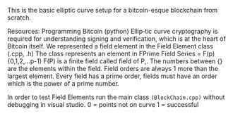 This is the basic elliptic curve setup for a bitcoin-esque blockchain from scratch.

Resources: Programming Bitcoin (python)
Ellip‐tic curve cryptography is required for understanding signing and verification, which
is at the heart of Bitcoin itself. 
We represented a field element in the Field Element class (.cpp, .h)
The class represents an element in FPrime
Field Series = F(p){0,1,2,...p-1)
F(P) is a finite field called field of P,. The numbers between {} are the elements within the field.
Field orders are always 1 more than the largest element. Every field has a prime order, fields must have an order which is the power of a prime number. 


In order to test Field Elements run the main class `(BlockChain.cpp)` without debugging in visual studio.
0 = points not on curve
1 = successful
